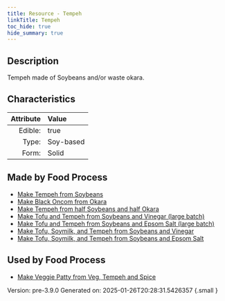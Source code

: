 ```yaml
---
title: Resource - Tempeh
linkTitle: Tempeh
toc_hide: true
hide_summary: true
---
```


## Description
Tempeh made of Soybeans and/or waste okara.

## Characteristics

| Attribute      | Value |
|--------:|:------|
|Edible:|true|
|Type:|Soy-based|
|Form:|Solid|
 



## Made by Food Process

- [Make Tempeh from Soybeans](/docs/definitions/food/make-tempeh-from-soybeans)
- [Make Black Oncom from Okara](/docs/definitions/food/make-black-oncom-from-okara)
- [Make Tempeh from half Soybeans and half Okara](/docs/definitions/food/make-tempeh-from-half-soybeans-and-half-okara)
- [Make Tofu and Tempeh from Soybeans and Vinegar (large batch)](/docs/definitions/food/make-tofu-and-tempeh-from-soybeans-and-vinegar--large-batch-)
- [Make Tofu and Tempeh from Soybeans and Epsom Salt (large batch)](/docs/definitions/food/make-tofu-and-tempeh-from-soybeans-and-epsom-salt--large-batch-)
- [Make Tofu, Soymilk, and Tempeh from Soybeans and Vinegar](/docs/definitions/food/make-tofu--soymilk--and-tempeh-from-soybeans-and-vinegar)
- [Make Tofu, Soymilk, and Tempeh from Soybeans and Epsom Salt](/docs/definitions/food/make-tofu--soymilk--and-tempeh-from-soybeans-and-epsom-salt)

    
## Used by Food Process

- [Make Veggie Patty from Veg, Tempeh and Spice](/docs/definitions/food/make-veggie-patty-from-veg--tempeh-and-spice)


Version: pre-3.9.0 Generated on: 2025-01-26T20:28:31.5426357
{.small }
